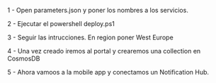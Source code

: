 1 - Open parameters.json y poner los nombres a los servicios.

2 - Ejecutar el powershell deploy.ps1

3 - Seguir las intrucciones. En region poner West Europe

4 - Una vez creado iremos al portal y crearemos una collection en CosmosDB

5 - Ahora vamoos a la mobile app y conectamos un Notification Hub.

